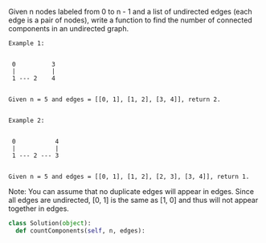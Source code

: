 
Given n nodes labeled from 0 to n - 1 and a list of undirected edges (each edge is a pair of nodes), write a function to find the number of connected components in an undirected graph.



    Example 1:


     0          3
     |          |
     1 --- 2    4


    Given n = 5 and edges = [[0, 1], [1, 2], [3, 4]], return 2.


    Example 2:


     0           4
     |           |
     1 --- 2 --- 3


    Given n = 5 and edges = [[0, 1], [1, 2], [2, 3], [3, 4]], return 1.



Note:
You can assume that no duplicate edges will appear in edges. Since all edges are undirected, [0, 1] is the same as [1, 0] and thus will not appear together in edges.



```python
class Solution(object):
  def countComponents(self, n, edges):
```
